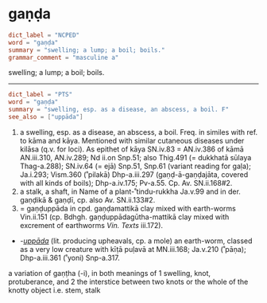 # gaṇḍa

``` toml
dict_label = "NCPED"
word = "gaṇḍa"
summary = "swelling; a lump; a boil; boils."
grammar_comment = "masculine a"
```

swelling; a lump; a boil; boils.

--------------------

``` toml
dict_label = "PTS"
word = "gaṇḍa"
summary = "swelling, esp. as a disease, an abscess, a boil. F"
see_also = ["uppāda"]
```

1. a swelling, esp. as a disease, an abscess, a boil. Freq. in similes with ref. to kāma and kāya. Mentioned with similar cutaneous diseases under kilāsa (q.v. for loci). As epithet of kāya SN.iv.83 = AN.iv.386 of kāmā AN.iii.310, AN.iv.289; Nd ii.on Snp.51; also Thig.491 (= dukkhatā sūlaya Thag\-a.288); SN.iv.64 (= ejā) Snp.51, Snp.61 (variant reading for gaḷa); Ja.i.293; Vism.360 (˚pilakā) Dhp\-a.iii.297 (gaṇḍ\-ā\-gaṇḍajāta, covered with all kinds of boils); Dhp\-a.iv.175; Pv\-a.55. Cp. Av. SN.ii.168#2.
2. a stalk, a shaft, in Name of a plant\-˚tindu\-rukkha Ja.v.99 and in der. gaṇḍikā & gaṇḍī, cp. also Av. SN.ii.133#2.
3. = gaṇḍuppāda in cpd. gaṇḍamattikā clay mixed with earth\-worms Vin.ii.151 (cp. Bdhgh. gaṇḍuppādagūtha\-mattikā clay mixed with excrement of earthworms *Vin. Texts* iii.172).

* *\-[uppāda](uppāda.md)* (lit. producing upheavals, cp. a mole) an earth\-worm, classed as a very low creature with kīṭā puḷavā at MN.iii.168; Ja.v.210 (˚pāṇa); Dhp\-a.iii.361 (˚yoni) Snp\-a.317.

a variation of gaṇṭha (\-i), in both meanings of 1 swelling, knot, protuberance, and 2 the interstice between two knots or the whole of the knotty object i.e. stem, stalk

